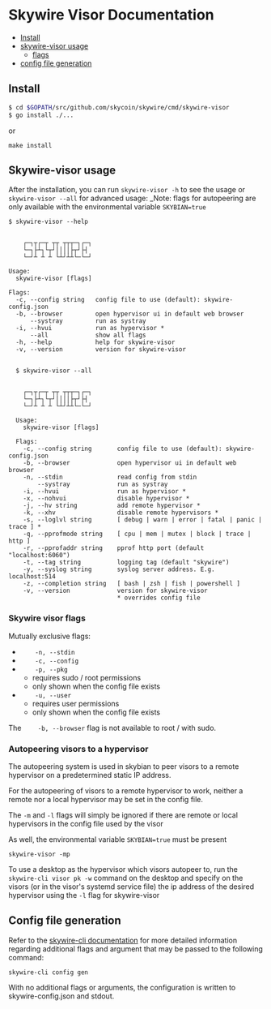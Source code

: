# Skywire Visor Documentation

<!-- MarkdownTOC levels="1,2,3,4,5" autolink="true" bracket="round" -->
- [Install](#install)
- [skywire-visor usage](#skywire-visor-usage)
	- [flags](#skywire-visor-flags)
- [config file generation](#config-file-generation)

<!-- /MarkdownTOC -->


## Install

```bash
$ cd $GOPATH/src/github.com/skycoin/skywire/cmd/skywire-visor
$ go install ./...
```

or

```
make install
```

## Skywire-visor usage

After the installation, you can run `skywire-visor -h`  to see the usage or `skywire-visor --all` for advanced usage:
_Note: flags for autopeering are only available with the environmental variable `SKYBIAN=true`
```
$ skywire-visor --help


	┌─┐┬┌─┬ ┬┬ ┬┬┬─┐┌─┐
	└─┐├┴┐└┬┘││││├┬┘├┤
	└─┘┴ ┴ ┴ └┴┘┴┴└─└─┘

Usage:
  skywire-visor [flags]

Flags:
  -c, --config string   config file to use (default): skywire-config.json
  -b, --browser         open hypervisor ui in default web browser
      --systray         run as systray
  -i, --hvui            run as hypervisor *
      --all             show all flags
  -h, --help            help for skywire-visor
  -v, --version         version for skywire-visor


  $ skywire-visor --all


  	┌─┐┬┌─┬ ┬┬ ┬┬┬─┐┌─┐
  	└─┐├┴┐└┬┘││││├┬┘├┤
  	└─┘┴ ┴ ┴ └┴┘┴┴└─└─┘

  Usage:
    skywire-visor [flags]

  Flags:
    -c, --config string       config file to use (default): skywire-config.json
    -b, --browser             open hypervisor ui in default web browser
    -n, --stdin               read config from stdin
        --systray             run as systray
    -i, --hvui                run as hypervisor *
    -x, --nohvui              disable hypervisor *
    -j, --hv string           add remote hypervisor *
    -k, --xhv                 disable remote hypervisors *
    -s, --loglvl string       [ debug | warn | error | fatal | panic | trace ] *
    -q, --pprofmode string    [ cpu | mem | mutex | block | trace | http ]
    -r, --pprofaddr string    pprof http port (default "localhost:6060")
    -t, --tag string          logging tag (default "skywire")
    -y, --syslog string       syslog server address. E.g. localhost:514
    -z, --completion string   [ bash | zsh | fish | powershell ]
    -v, --version             version for skywire-visor
                              * overrides config file
```

### Skywire visor flags

Mutually exclusive flags:

* `    -n, --stdin`
* `    -c, --config`
* `    -p, --pkg`
	- requires sudo / root permissions
	- only shown when the config file exists
* `    -u, --user`
	- requires user permissions
	- only shown when the config file exists

The `    -b, --browser` flag is not available to root / with sudo.

### Autopeering visors to a hypervisor

The autopeering system is used in skybian to peer visors to a remote hypervisor on a predetermined static IP address.

For the autopeering of visors to a remote hypervisor to work, neither a remote nor a local hypervisor may be set in the config file.

The `-m` and `-l` flags will simply be ignored if there are remote or local hypervisors in the config file used by the visor

As well, the environmental variable `SKYBIAN=true` must be present

```
skywire-visor -mp
```

To use a desktop as the hypervisor which visors autopeer to, run the `skywire-cli visor pk -w` command on the desktop and specify on the visors (or in the visor's systemd service file) the ip address of the desired hypervisor using the `-l` flag for skywire-visor

## Config file generation

Refer to the [skywire-cli documentation](../skywire-cli/README.md) for more detailed information regarding additional flags and argument that may be passed to the following command:

```
skywire-cli config gen
```

With no additional flags or arguments, the configuration is written to skywire-config.json and stdout.
